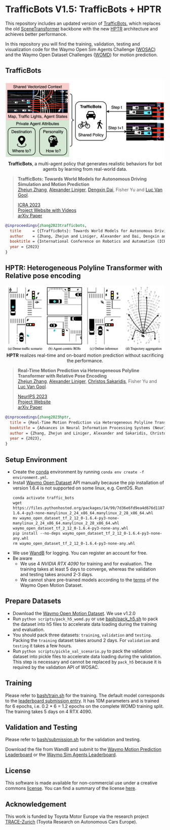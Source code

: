 # TrafficBots V1.5: TrafficBots + HPTR

This repository includes an updated version of [TrafficBots](https://github.com/zhejz/TrafficBots), which replaces the old [SceneTransformer](https://arxiv.org/abs/2106.08417) backbone with the new [HPTR](https://github.com/zhejz/HPTR) architecture and achieves better performance.

In this repository you will find the training, validation, testing and visualization code for the Waymo Open Sim Agents Challenge ([WOSAC](https://waymo.com/open/challenges/2024/sim-agents/)) and the Waymo Open Dataset Challenges ([WOMD](https://waymo.com/open/challenges/2024/motion-prediction/)) for motion prediction. 

## TrafficBots

<p align="center">
     <img src="docs/trafficbots_banner.jpg" alt="TrafficBots for realistic behavior simulation.", width=620px>
     <br/> <B>TrafficBots</B>, a multi-agent policy that generates realistic behaviors for bot agents by learning from real-world data. <br/>
</p>

> **TrafficBots: Towards World Models for Autonomous Driving Simulation and Motion Prediction**            
> [Zhejun Zhang](https://zhejz.github.io/), [Alexander Liniger](https://alexliniger.github.io/), [Dengxin Dai](https://scholar.google.com/citations?user=T51W57YAAAAJ&hl=en), Fisher Yu and [Luc Van Gool](https://vision.ee.ethz.ch/people-details.OTAyMzM=.TGlzdC8zMjcxLC0xOTcxNDY1MTc4.html).<br/>
> 
> [ICRA 2023](https://ieeexplore.ieee.org/document/10161243)<br/>
> [Project Website with Videos](https://zhejz.github.io/trafficbots)<br/>
> [arXiv Paper](https://arxiv.org/abs/2303.04116)

```bibtex
@inproceedings{zhang2023trafficbots,
  title     = {{TrafficBots}: Towards World Models for Autonomous Driving Simulation and Motion Prediction},
  author    = {Zhang, Zhejun and Liniger, Alexander and Dai, Dengxin and Yu, Fisher and Van Gool, Luc},
  booktitle = {International Conference on Robotics and Automation (ICRA)},
  year = {2023}
}
```

## HPTR: Heterogeneous Polyline Transformer with Relative pose encoding

<p align="center">
     <img src="docs/hptr_banner.png" alt="HPTR realizes real-time and on-board motion prediction without sacrificing the performance.", width=650px>
     <br/><B>HPTR</B> realizes real-time and on-board motion prediction without sacrificing the performance. <br/>
</p>

> **Real-Time Motion Prediction via Heterogeneous Polyline Transformer with Relative Pose Encoding**            
> [Zhejun Zhang](https://zhejz.github.io/), [Alexander Liniger](https://alexliniger.github.io/), [Christos Sakaridis](https://people.ee.ethz.ch/~csakarid/), Fisher Yu and [Luc Van Gool](https://vision.ee.ethz.ch/people-details.OTAyMzM=.TGlzdC8zMjcxLC0xOTcxNDY1MTc4.html).<br/>
> 
> [NeurIPS 2023](https://neurips.cc/virtual/2023/poster/71285)<br/>
> [Project Website](https://zhejz.github.io/hptr)<br/>
> [arXiv Paper](https://arxiv.org/abs/2310.12970)

```bibtex
@inproceedings{zhang2023hptr,
  title = {Real-Time Motion Prediction via Heterogeneous Polyline Transformer with Relative Pose Encoding},
  booktitle = {Advances in Neural Information Processing Systems (NeurIPS)},
  author = {Zhang, Zhejun and Liniger, Alexander and Sakaridis, Christos and Yu, Fisher and Van Gool, Luc},
  year = {2023},
}
```

## Setup Environment
- Create the [conda](https://docs.conda.io/en/latest/miniconda.html) environment by running `conda env create -f environment.yml`.
- Install [Waymo Open Dataset](https://github.com/waymo-research/waymo-open-dataset) API manually because the pip installation of version 1.6.4 is not supported on some linux, e.g. CentOS. Run 
  ```
  conda activate traffic_bots
  wget https://files.pythonhosted.org/packages/14/99/7d36e6fd9ea4d676d1187c1698f6d837d151ea04fc3172c5c6e9dfa2806d/waymo_open_dataset_tf_2_12_0-1.6.4-py3-none-manylinux_2_24_x86_64.manylinux_2_28_x86_64.whl
  mv waymo_open_dataset_tf_2_12_0-1.6.4-py3-none-manylinux_2_24_x86_64.manylinux_2_28_x86_64.whl waymo_open_dataset_tf_2_12_0-1.6.4-py3-none-any.whl
  pip install --no-deps waymo_open_dataset_tf_2_12_0-1.6.4-py3-none-any.whl
  rm waymo_open_dataset_tf_2_12_0-1.6.4-py3-none-any.whl
  ```
- We use [WandB](https://wandb.ai/) for logging. You can register an account for free.
- Be aware
  - We use 4 *NVIDIA RTX 4090* for training and for evaluation. The training takes at least 5 days to converge, whereas the validation and testing takes around 2-3 days.
  - We cannot share pre-trained models according to the [terms](https://waymo.com/open/terms) of the Waymo Open Motion Dataset.

## Prepare Datasets
- Download the [Waymo Open Motion Dataset](https://waymo.com/open/data/motion/). We use v1.2.0
- Run `python scripts/pack_h5_womd.py` or use [bash/pack_h5.sh](bash/pack_h5.sh) to pack the dataset into h5 files to accelerate data loading during the training and evaluation.
- You should pack three datasets: `training`, `validation` and `testing`. Packing the `training` dataset takes around 2 days. For `validation` and `testing` it takes a few hours. 
- Run `python scripts/pickle_val_scenario.py` to pack the validation dataset into pickle files to accelerate data loading during the validation. This step is necessary and cannot be replaced by `pack_h5` because it is required by the validation API of WOSAC.

## Training
Please refer to [bash/train.sh](bash/train.sh) for the training. The default model corresponds to the [leaderboard submission entry](https://waymo.com/open/challenges/sim-agents/results/5ea7a3eb-7337/1716472677635000/). It has 10M parameters and is trained for 6 epochs, i.e. 0.2 * 6 = 1.2 epochs on the complete WOMD training split. The training takes 5 days on 4 RTX 4090.


## Validation and Testing
Please refer to [bash/submission.sh](bash/submission.sh) for the validation and testing.

Download the file from WandB and submit to the [Waymo Motion Prediction Leaderboard](https://waymo.com/open/challenges/2024/motion-prediction/) or the [Waymo Sim Agents Leaderboard](https://waymo.com/open/challenges/2024/sim-agents/).

## License

This software is made available for non-commercial use under a creative commons [license](LICENSE). You can find a summary of the license [here](https://creativecommons.org/licenses/by-nc/4.0/).

## Acknowledgement

This work is funded by Toyota Motor Europe via the research project [TRACE-Zurich](https://trace.ethz.ch) (Toyota Research on Autonomous Cars Europe).